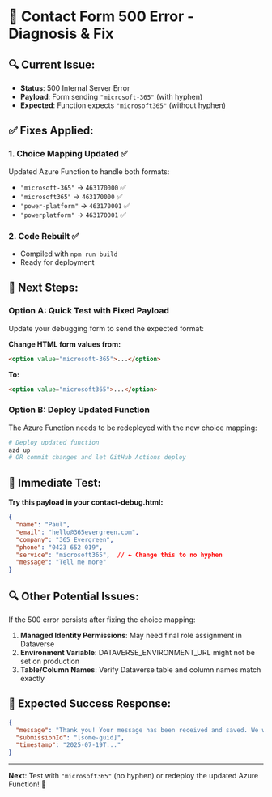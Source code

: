 # 🚨 **Contact Form 500 Error - Diagnosis & Fix**

## 🔍 **Current Issue:**
- **Status**: 500 Internal Server Error
- **Payload**: Form sending `"microsoft-365"` (with hyphen)
- **Expected**: Function expects `"microsoft365"` (without hyphen)

## ✅ **Fixes Applied:**

### 1. **Choice Mapping Updated** ✅
Updated Azure Function to handle both formats:
- `"microsoft-365"` → `463170000` ✅
- `"microsoft365"` → `463170000` ✅  
- `"power-platform"` → `463170001` ✅
- `"powerplatform"` → `463170001` ✅

### 2. **Code Rebuilt** ✅
- Compiled with `npm run build`
- Ready for deployment

## 🚀 **Next Steps:**

### **Option A: Quick Test with Fixed Payload**
Update your debugging form to send the expected format:

**Change HTML form values from:**
```html
<option value="microsoft-365">...</option>
```

**To:**
```html
<option value="microsoft365">...</option>
```

### **Option B: Deploy Updated Function**
The Azure Function needs to be redeployed with the new choice mapping:

```bash
# Deploy updated function
azd up
# OR commit changes and let GitHub Actions deploy
```

## 🧪 **Immediate Test:**

**Try this payload in your contact-debug.html:**
```json
{
  "name": "Paul",
  "email": "hello@365evergreen.com",
  "company": "365 Evergreen", 
  "phone": "0423 652 019",
  "service": "microsoft365",  // ← Change this to no hyphen
  "message": "Tell me more"
}
```

## 🔍 **Other Potential Issues:**

If the 500 error persists after fixing the choice mapping:

1. **Managed Identity Permissions**: May need final role assignment in Dataverse
2. **Environment Variable**: DATAVERSE_ENVIRONMENT_URL might not be set on production
3. **Table/Column Names**: Verify Dataverse table and column names match exactly

## 🎯 **Expected Success Response:**
```json
{
  "message": "Thank you! Your message has been received and saved. We will contact you soon.",
  "submissionId": "[some-guid]",
  "timestamp": "2025-07-19T..."
}
```

---

**Next**: Test with `"microsoft365"` (no hyphen) or redeploy the updated Azure Function! 🚀

